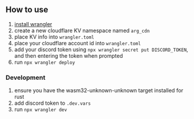 ## How to use
1. [install wrangler](https://developers.cloudflare.com/workers/wrangler/install-and-update/)
2. create a new cloudflare KV namespace named `arg_cdn`
3. place KV info into `wrangler.toml`
4. place your cloudflare account id into `wrangler.toml`
5. add your discord token using `npx wrangler secret put DISCORD_TOKEN`, and then entering the token when prompted
6. run `npx wrangler deploy`

### Development
1. ensure you have the wasm32-unknown-unknown target installed for rust
2. add discord token to `.dev.vars`
3. run `npx wrangler dev`